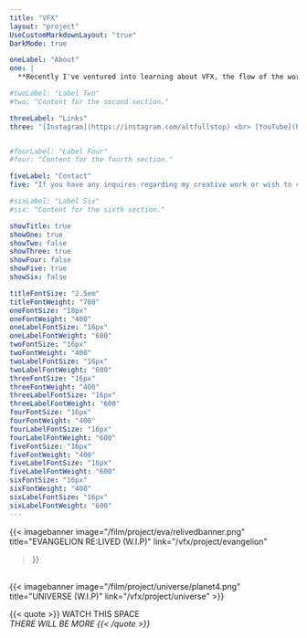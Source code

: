 ```yaml
---
title: "VFX"
layout: "project"
UseCustomMarkdownLayout: "true"
DarkMode: true

oneLabel: "About"
one: |
  **Recently I've ventured into learning about VFX, the flow of the work and the technical aspects behind it. This page has my personal vanity projects that I have been using for practice. <br> Most of this work is unfinished projects that I did for a bit of fun when I had some time. Enjoy!**

#twoLabel: "Label Two"
#two: "Content for the second section."

threeLabel: "Links"
three: "[Instagram](https://instagram.com/altfullstop) <br> [YouTube](https://youtube.com/@altfullstop)"


#fourLabel: "Label Four"
#four: "Content for the fourth section."

fiveLabel: "Contact"
five: "If you have any inquires regarding my creative work or wish to chat about working together, get it touch with me by sending me an email to [info@seth.nz](mailto:info@seth.nz)"

#sixLabel: "Label Six"
#six: "Content for the sixth section."

showTitle: true
showOne: true
showTwo: false
showThree: true
showFour: false
showFive: true
showSix: false

titleFontSize: "2.5em"
titleFontWeight: "700"
oneFontSize: "18px"
oneFontWeight: "400"
oneLabelFontSize: "16px"
oneLabelFontWeight: "600"
twoFontSize: "16px"
twoFontWeight: "400"
twoLabelFontSize: "16px"
twoLabelFontWeight: "600"
threeFontSize: "16px"
threeFontWeight: "400"
threeLabelFontSize: "16px"
threeLabelFontWeight: "600"
fourFontSize: "16px"
fourFontWeight: "400"
fourLabelFontSize: "16px"
fourLabelFontWeight: "600"
fiveFontSize: "16px"
fiveFontWeight: "400"
fiveLabelFontSize: "16px"
fiveLabelFontWeight: "600"
sixFontSize: "16px"
sixFontWeight: "400"
sixLabelFontSize: "16px"
sixLabelFontWeight: "600"
---
```


{{< imagebanner
  image="/film/project/eva/relivedbanner.png"
  title="EVANGELION RE:LIVED (W.I.P)"
  link="/vfx/project/evangelion"
>}}
<br>
{{< imagebanner
  image="/film/project/universe/planet4.png"
  title="UNIVERSE (W.I.P)"
  link="/vfx/project/universe"
>}}

{{< quote >}}
WATCH THIS SPACE
<BR> <I> THERE WILL BE MORE<I>
{{< /quote >}}
